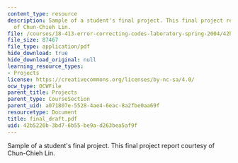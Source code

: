 ```yaml
---
content_type: resource
description: Sample of a student's final project. This final project report courtesy
  of Chun-Chieh Lin.
file: /courses/18-413-error-correcting-codes-laboratory-spring-2004/42b5220b3bd76b55be9ad263bea5af9f_final_draft.pdf
file_size: 87467
file_type: application/pdf
hide_download: true
hide_download_original: null
learning_resource_types:
- Projects
license: https://creativecommons.org/licenses/by-nc-sa/4.0/
ocw_type: OCWFile
parent_title: Projects
parent_type: CourseSection
parent_uid: a071807e-5528-4ae4-6eac-8a2fbe0aa69f
resourcetype: Document
title: final_draft.pdf
uid: 42b5220b-3bd7-6b55-be9a-d263bea5af9f
---
```

Sample of a student's final project. This final project report courtesy of Chun-Chieh Lin.